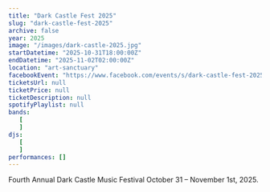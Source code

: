 ```yaml
---
title: "Dark Castle Fest 2025"
slug: "dark-castle-fest-2025"
archive: false
year: 2025
image: "/images/dark-castle-2025.jpg"
startDatetime: "2025-10-31T18:00:00Z"
endDatetime: "2025-11-02T02:00:00Z"
location: "art-sanctuary"
facebookEvent: "https://www.facebook.com/events/s/dark-castle-fest-2025/561629602914420"
ticketsUrl: null
ticketPrice: null
ticketDescription: null
spotifyPlaylist: null
bands:
   [
   ]
djs:
   [
   ]
performances: []
---
```


Fourth Annual Dark Castle Music Festival October 31 – November 1st, 2025.
